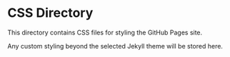 # CSS Directory

This directory contains CSS files for styling the GitHub Pages site.

Any custom styling beyond the selected Jekyll theme will be stored here. 